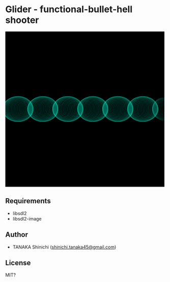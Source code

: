 # Glider - functional-bullet-hell shooter

![sketch](algae-gliders.png)

## Requirements

- libsdl2
- libsdl2-image

## Author

- TANAKA Shinichi (<shinichi.tanaka45@gmail.com>)

## License

MIT?
